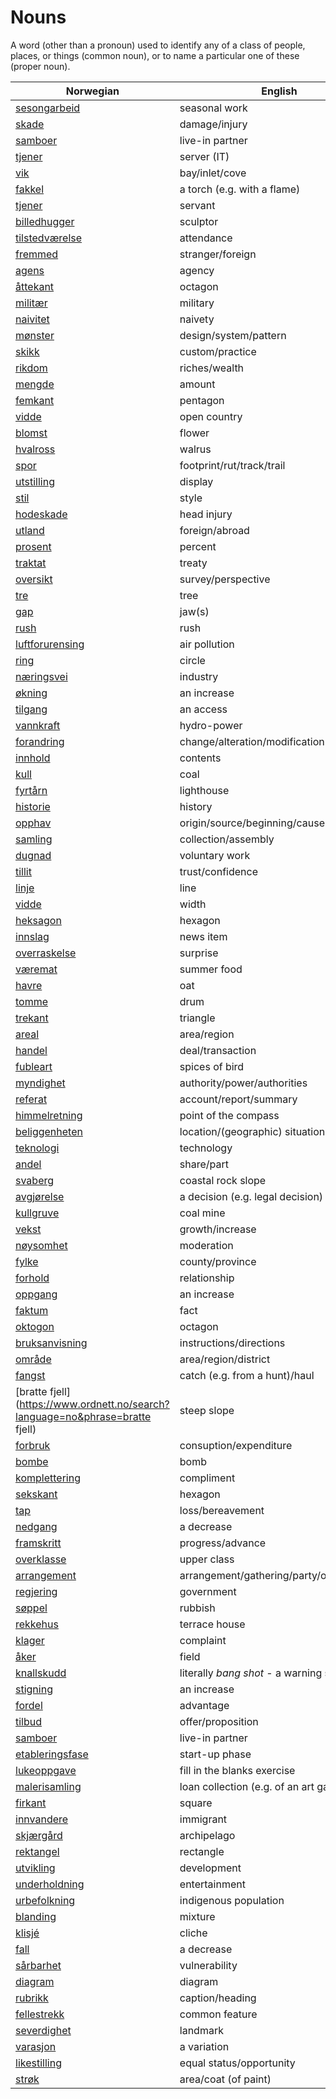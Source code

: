 # Nouns

A word (other than a pronoun) used to identify any of a class of people, places, or things (common noun), or to name a particular one of these (proper noun).

| Norwegian | English | Gender |
| --- | --- | --- |
| [sesongarbeid](https://www.ordnett.no/search?language=no&phrase=sesongarbeid) | seasonal work | i |
| [skade](https://www.ordnett.no/search?language=no&phrase=skade) | damage/injury | m |
| [samboer](https://www.ordnett.no/search?language=no&phrase=samboer) | live-in partner | m |
| [tjener](https://www.ordnett.no/search?language=no&phrase=tjener) | server (IT) | m |
| [vik](https://www.ordnett.no/search?language=no&phrase=vik) | bay/inlet/cove | m |
| [fakkel](https://www.ordnett.no/search?language=no&phrase=fakkel) | a torch (e.g. with a flame) | m |
| [tjener](https://www.ordnett.no/search?language=no&phrase=tjener) | servant | m |
| [billedhugger](https://www.ordnett.no/search?language=no&phrase=billedhugger) | sculptor | m |
| [tilstedværelse](https://www.ordnett.no/search?language=no&phrase=tilstedværelse) | attendance | i |
| [fremmed](https://www.ordnett.no/search?language=no&phrase=fremmed) | stranger/foreign | m |
| [agens](https://www.ordnett.no/search?language=no&phrase=agens) | agency | m |
| [åttekant](https://www.ordnett.no/search?language=no&phrase=åttekant) | octagon | m |
| [militær](https://www.ordnett.no/search?language=no&phrase=militær) | military | m |
| [naivitet](https://www.ordnett.no/search?language=no&phrase=naivitet) | naivety | m |
| [mønster](https://www.ordnett.no/search?language=no&phrase=mønster) | design/system/pattern | i |
| [skikk](https://www.ordnett.no/search?language=no&phrase=skikk) | custom/practice | m |
| [rikdom](https://www.ordnett.no/search?language=no&phrase=rikdom) | riches/wealth | m |
| [mengde](https://www.ordnett.no/search?language=no&phrase=mengde) | amount | m |
| [femkant](https://www.ordnett.no/search?language=no&phrase=femkant) | pentagon | m |
| [vidde](https://www.ordnett.no/search?language=no&phrase=vidde) | open country | m |
| [blomst](https://www.ordnett.no/search?language=no&phrase=blomst) | flower | m |
| [hvalross](https://www.ordnett.no/search?language=no&phrase=hvalross) | walrus | m |
| [spor](https://www.ordnett.no/search?language=no&phrase=spor) | footprint/rut/track/trail | i |
| [utstilling](https://www.ordnett.no/search?language=no&phrase=utstilling) | display | m |
| [stil](https://www.ordnett.no/search?language=no&phrase=stil) | style | m |
| [hodeskade](https://www.ordnett.no/search?language=no&phrase=hodeskade) | head injury | m |
| [utland](https://www.ordnett.no/search?language=no&phrase=utland) | foreign/abroad | m |
| [prosent](https://www.ordnett.no/search?language=no&phrase=prosent) | percent | m |
| [traktat](https://www.ordnett.no/search?language=no&phrase=traktat) | treaty | m |
| [oversikt](https://www.ordnett.no/search?language=no&phrase=oversikt) | survey/perspective | m |
| [tre](https://www.ordnett.no/search?language=no&phrase=tre) | tree | i |
| [gap](https://www.ordnett.no/search?language=no&phrase=gap) | jaw(s) | m |
| [rush](https://www.ordnett.no/search?language=no&phrase=rush) | rush | i |
| [luftforurensing](https://www.ordnett.no/search?language=no&phrase=luftforurensing) | air pollution | m |
| [ring](https://www.ordnett.no/search?language=no&phrase=ring) | circle | m |
| [næringsvei](https://www.ordnett.no/search?language=no&phrase=næringsvei) | industry | m |
| [økning](https://www.ordnett.no/search?language=no&phrase=økning) | an increase | m |
| [tilgang](https://www.ordnett.no/search?language=no&phrase=tilgang) | an access | i |
| [vannkraft](https://www.ordnett.no/search?language=no&phrase=vannkraft) | hydro-power | m |
| [forandring](https://www.ordnett.no/search?language=no&phrase=forandring) | change/alteration/modification | m |
| [innhold](https://www.ordnett.no/search?language=no&phrase=innhold) | contents | i |
| [kull](https://www.ordnett.no/search?language=no&phrase=kull) | coal | i |
| [fyrtårn](https://www.ordnett.no/search?language=no&phrase=fyrtårn) | lighthouse | i |
| [historie](https://www.ordnett.no/search?language=no&phrase=historie) | history | m/f |
| [opphav](https://www.ordnett.no/search?language=no&phrase=opphav) | origin/source/beginning/cause | i |
| [samling](https://www.ordnett.no/search?language=no&phrase=samling) | collection/assembly | m |
| [dugnad](https://www.ordnett.no/search?language=no&phrase=dugnad) | voluntary work | m |
| [tillit](https://www.ordnett.no/search?language=no&phrase=tillit) | trust/confidence | m |
| [linje](https://www.ordnett.no/search?language=no&phrase=linje) | line | m |
| [vidde](https://www.ordnett.no/search?language=no&phrase=vidde) | width | m/f |
| [heksagon](https://www.ordnett.no/search?language=no&phrase=heksagon) | hexagon | m |
| [innslag](https://www.ordnett.no/search?language=no&phrase=innslag) | news item | i |
| [overraskelse](https://www.ordnett.no/search?language=no&phrase=overraskelse) | surprise | m |
| [væremat](https://www.ordnett.no/search?language=no&phrase=væremat) | summer food | m |
| [havre](https://www.ordnett.no/search?language=no&phrase=havre) | oat | m |
| [tomme](https://www.ordnett.no/search?language=no&phrase=tomme) | drum | m |
| [trekant](https://www.ordnett.no/search?language=no&phrase=trekant) | triangle | m |
| [areal](https://www.ordnett.no/search?language=no&phrase=areal) | area/region | i |
| [handel](https://www.ordnett.no/search?language=no&phrase=handel) | deal/transaction | m |
| [fubleart](https://www.ordnett.no/search?language=no&phrase=fubleart) | spices of bird | m/f |
| [myndighet](https://www.ordnett.no/search?language=no&phrase=myndighet) | authority/power/authorities | m |
| [referat](https://www.ordnett.no/search?language=no&phrase=referat) | account/report/summary | i |
| [himmelretning](https://www.ordnett.no/search?language=no&phrase=himmelretning) | point of the compass | m |
| [beliggenheten](https://www.ordnett.no/search?language=no&phrase=beliggenheten) | location/(geographic) situation | m/f |
| [teknologi](https://www.ordnett.no/search?language=no&phrase=teknologi) | technology | m |
| [andel](https://www.ordnett.no/search?language=no&phrase=andel) | share/part | m |
| [svaberg](https://www.ordnett.no/search?language=no&phrase=svaberg) | coastal rock slope | i |
| [avgjørelse](https://www.ordnett.no/search?language=no&phrase=avgjørelse) | a decision (e.g. legal decision) | m |
| [kullgruve](https://www.ordnett.no/search?language=no&phrase=kullgruve) | coal mine | m |
| [vekst](https://www.ordnett.no/search?language=no&phrase=vekst) | growth/increase | m |
| [nøysomhet](https://www.ordnett.no/search?language=no&phrase=nøysomhet) | moderation | m |
| [fylke](https://www.ordnett.no/search?language=no&phrase=fylke) | county/province | i |
| [forhold](https://www.ordnett.no/search?language=no&phrase=forhold) | relationship | i |
| [oppgang](https://www.ordnett.no/search?language=no&phrase=oppgang) | an increase | m |
| [faktum](https://www.ordnett.no/search?language=no&phrase=faktum) | fact | i |
| [oktogon](https://www.ordnett.no/search?language=no&phrase=oktogon) | octagon | m |
| [bruksanvisning](https://www.ordnett.no/search?language=no&phrase=bruksanvisning) | instructions/directions | m |
| [område](https://www.ordnett.no/search?language=no&phrase=område) | area/region/district | i |
| [fangst](https://www.ordnett.no/search?language=no&phrase=fangst) | catch (e.g. from a hunt)/haul | m |
| [bratte fjell](https://www.ordnett.no/search?language=no&phrase=bratte fjell) | steep slope | m |
| [forbruk](https://www.ordnett.no/search?language=no&phrase=forbruk) | consuption/expenditure | i |
| [bombe](https://www.ordnett.no/search?language=no&phrase=bombe) | bomb | m |
| [komplettering](https://www.ordnett.no/search?language=no&phrase=komplettering) | compliment | m |
| [sekskant](https://www.ordnett.no/search?language=no&phrase=sekskant) | hexagon | m |
| [tap](https://www.ordnett.no/search?language=no&phrase=tap) | loss/bereavement | i |
| [nedgang](https://www.ordnett.no/search?language=no&phrase=nedgang) | a decrease | m |
| [framskritt](https://www.ordnett.no/search?language=no&phrase=framskritt) | progress/advance | i |
| [overklasse](https://www.ordnett.no/search?language=no&phrase=overklasse) | upper class | m |
| [arrangement](https://www.ordnett.no/search?language=no&phrase=arrangement) | arrangement/gathering/party/organisation | i |
| [regjering](https://www.ordnett.no/search?language=no&phrase=regjering) | government | m |
| [søppel](https://www.ordnett.no/search?language=no&phrase=søppel) | rubbish | i |
| [rekkehus](https://www.ordnett.no/search?language=no&phrase=rekkehus) | terrace house | i |
| [klager](https://www.ordnett.no/search?language=no&phrase=klager) | complaint | m |
| [åker](https://www.ordnett.no/search?language=no&phrase=åker) | field | m |
| [knallskudd](https://www.ordnett.no/search?language=no&phrase=knallskudd) | literally _bang shot_ - a warning shot gun | i |
| [stigning](https://www.ordnett.no/search?language=no&phrase=stigning) | an increase | m |
| [fordel](https://www.ordnett.no/search?language=no&phrase=fordel) | advantage | m |
| [tilbud](https://www.ordnett.no/search?language=no&phrase=tilbud) | offer/proposition | i |
| [samboer](https://www.ordnett.no/search?language=no&phrase=samboer) | live-in partner | m |
| [etableringsfase](https://www.ordnett.no/search?language=no&phrase=etableringsfase) | start-up phase | m |
| [lukeoppgave](https://www.ordnett.no/search?language=no&phrase=lukeoppgave) | fill in the blanks exercise | m |
| [malerisamling](https://www.ordnett.no/search?language=no&phrase=malerisamling) | loan collection (e.g. of an art gallery) | m |
| [firkant](https://www.ordnett.no/search?language=no&phrase=firkant) | square | m |
| [innvandere](https://www.ordnett.no/search?language=no&phrase=innvandere) | immigrant | m |
| [skjærgård](https://www.ordnett.no/search?language=no&phrase=skjærgård) | archipelago | m |
| [rektangel](https://www.ordnett.no/search?language=no&phrase=rektangel) | rectangle | i |
| [utvikling](https://www.ordnett.no/search?language=no&phrase=utvikling) | development | m |
| [underholdning](https://www.ordnett.no/search?language=no&phrase=underholdning) | entertainment | m |
| [urbefolkning](https://www.ordnett.no/search?language=no&phrase=urbefolkning) | indigenous population | m |
| [blanding](https://www.ordnett.no/search?language=no&phrase=blanding) | mixture | m |
| [klisjé](https://www.ordnett.no/search?language=no&phrase=klisjé) | cliche | m |
| [fall](https://www.ordnett.no/search?language=no&phrase=fall) | a decrease | i |
| [sårbarhet](https://www.ordnett.no/search?language=no&phrase=sårbarhet) | vulnerability | m |
| [diagram](https://www.ordnett.no/search?language=no&phrase=diagram) | diagram | i |
| [rubrikk](https://www.ordnett.no/search?language=no&phrase=rubrikk) | caption/heading | m |
| [fellestrekk](https://www.ordnett.no/search?language=no&phrase=fellestrekk) | common feature | i |
| [severdighet](https://www.ordnett.no/search?language=no&phrase=severdighet) | landmark | m |
| [varasjon](https://www.ordnett.no/search?language=no&phrase=varasjon) | a variation | m |
| [likestilling](https://www.ordnett.no/search?language=no&phrase=likestilling) | equal status/opportunity | m |
| [strøk](https://www.ordnett.no/search?language=no&phrase=strøk) | area/coat (of paint) | i |

